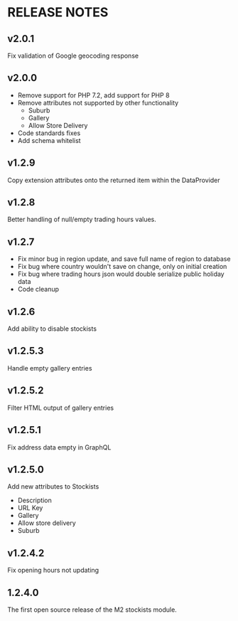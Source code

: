 # RELEASE NOTES
## v2.0.1
Fix validation of Google geocoding response

## v2.0.0
 - Remove support for PHP 7.2, add support for PHP 8
 - Remove attributes not supported by other functionality
    - Suburb
    - Gallery
    - Allow Store Delivery
 - Code standards fixes
 - Add schema whitelist

## v1.2.9
Copy extension attributes onto the returned item within the DataProvider

## v1.2.8
Better handling of null/empty trading hours values.

## v1.2.7

 - Fix minor bug in region update, and save full name of region to database
 - Fix bug where country wouldn't save on change, only on initial creation
 - Fix bug where trading hours json would double serialize public holiday data
 - Code cleanup

## v1.2.6

Add ability to disable stockists

## v1.2.5.3

Handle empty gallery entries

## v1.2.5.2

Filter HTML output of gallery entries

## v1.2.5.1

Fix address data empty in GraphQL

## v1.2.5.0

Add new attributes to Stockists

- Description
- URL Key
- Gallery
- Allow store delivery
- Suburb

## v1.2.4.2

Fix opening hours not updating

## 1.2.4.0

The first open source release of the M2 stockists module.
